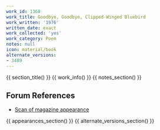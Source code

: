 ```yaml
---
work_id: 1368
work_title: Goodbye, Goodbye, Clipped-Winged Bluebird
work_written: '1976'
written_date: exact
work_collected: 'yes'
work_category: Poem
notes: null
icon: material/book
alternate_versions:
- 3489
---
```


{{ section_title() }}
{{ work_info() }}
{{ notes_section() }}
## Forum References
- [Scan of magazine appearance](https://bukowskiforum.com/threads/second-coming-vol-5-no-1.8598/)

{{ appearances_section() }}
{{ alternate_versions_section() }}